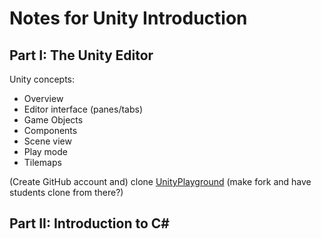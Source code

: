 # Notes for Unity Introduction

## Part I: The Unity Editor

Unity concepts:
* Overview
* Editor interface (panes/tabs)
* Game Objects
* Components
* Scene view
* Play mode
* Tilemaps

(Create GitHub account and) clone [UnityPlayground](https://github.com/Unity-Technologies/UnityPlayground) (make fork and have students clone from there?)

## Part II: Introduction to C#
